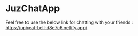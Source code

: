 # JuzChatApp

Feel free to use the below link for chatting with your friends  :
https://upbeat-bell-d8e7c6.netlify.app/
